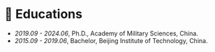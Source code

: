 # 📖 Educations
- *2019.09 - 2024.06*, Ph.D., Academy of Military Sciences, China.
- *2015.09 - 2019.06*, Bachelor, Beijing Institute of Technology, China.
